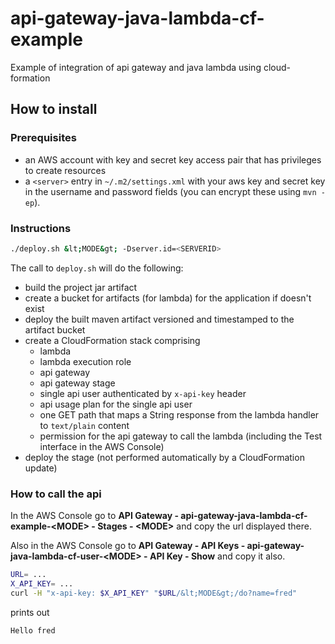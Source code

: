 # api-gateway-java-lambda-cf-example
Example of integration of api gateway and java lambda using cloud-formation

## How to install

### Prerequisites
* an AWS account with key and secret key access pair that has privileges to create resources
* a `<server>` entry in `~/.m2/settings.xml` with your aws key and secret key in the username and password fields (you can encrypt these using `mvn -ep`).

### Instructions
```bash
./deploy.sh &lt;MODE&gt; -Dserver.id=<SERVERID>
```
The call to `deploy.sh` will do the following:

* build the project jar artifact
* create a bucket for artifacts (for lambda) for the application if doesn't exist
* deploy the built maven artifact versioned and timestamped to the artifact bucket
* create a CloudFormation stack comprising
  * lambda 
  * lambda execution role
  * api gateway
  * api gateway stage
  * single api user authenticated by `x-api-key` header
  * api usage plan for the single api user
  * one GET path that maps a String response from the lambda handler to `text/plain` content
  * permission for the api gateway to call the lambda (including the Test interface in the AWS Console)
* deploy the stage (not performed automatically by a CloudFormation update)

### How to call the api

In the AWS Console go to **API Gateway - api-gateway-java-lambda-cf-example-&lt;MODE&gt; - Stages - &lt;MODE&gt;** and copy the url displayed there.

Also in the AWS Console go to **API Gateway - API Keys - api-gateway-java-lambda-cf-user-&lt;MODE&gt; - API Key - Show** and copy it also.

```bash
URL= ...
X_API_KEY= ...
curl -H "x-api-key: $X_API_KEY" "$URL/&lt;MODE&gt;/do?name=fred"
```
prints out 
```
Hello fred
```



